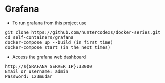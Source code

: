 # Grafana

- To run grafana from this project use

<pre>
git clone https://github.com/huntercodexs/docker-series.git .
cd self-containers/grafana
docker-compose up --build (in first time)
docker-compose start (in the next times)
</pre>

- Access the grafana web dashboard

<pre>
http://${GRAFANA_SERVER_IP}:33000
Email or username: admin
Password: 123mudar
</pre>
